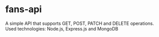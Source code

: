 # fans-api

A simple API that supports GET, POST, PATCH and DELETE operations.
Used technologies: Node.js, Express.js and MongoDB
